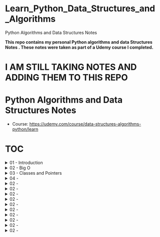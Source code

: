 # Learn_Python_Data_Structures_and_Algorithms
Python Algorithms and Data Structures Notes 

**This repo contains my personal Python algorithms and data Structures Notes . These notes were taken as part of a Udemy course I completed.**

# I AM STILL TAKING NOTES AND ADDING THEM TO THIS REPO

# Python Algorithms and Data Structures Notes 
* Course: https://udemy.com/course/data-structures-algorithms-python/learn

# TOC
<details>
  <summary>01 - Introduction</summary>
      <a href="#">Part 1</a>
      <ol>
          <li><a href="#">description</a></li>
      </ol>
</details>

<details>
  <summary>02 - Big O</summary>
      <a href="./02-Big O/01-Notes.md">Part 1</a>
      <ol>
          <li><a href="./02-Big O/01-Notes.md">description</a></li>
      </ol>
</details>

<details>
  <summary>03 - Classes and Pointers</summary>
      <a href="#">Part 1</a>
      <ol>
          <li><a href="#">description</a></li>
      </ol>
</details>

<details>
  <summary>04 - </summary>
      <a href="#">Part 1</a>
      <ol>
          <li><a href="#">description</a></li>
      </ol>
</details>

<details>
  <summary>02 - </summary>
      <a href="#">Part 1</a>
      <ol>
          <li><a href="#">description</a></li>
      </ol>
</details>

<details>
  <summary>02 - </summary>
      <a href="#">Part 1</a>
      <ol>
          <li><a href="#">description</a></li>
      </ol>
</details>

<details>
  <summary>02 - </summary>
      <a href="#">Part 1</a>
      <ol>
          <li><a href="#">description</a></li>
      </ol>
</details>

<details>
  <summary>02 - </summary>
      <a href="#">Part 1</a>
      <ol>
          <li><a href="#">description</a></li>
      </ol>
</details>

<details>
  <summary>02 - </summary>
      <a href="#">Part 1</a>
      <ol>
          <li><a href="#">description</a></li>
      </ol>
</details>

<details>
  <summary>02 - </summary>
      <a href="#">Part 1</a>
      <ol>
          <li><a href="#">description</a></li>
      </ol>
</details>

<details>
  <summary>02 - </summary>
      <a href="#">Part 1</a>
      <ol>
          <li><a href="#">description</a></li>
      </ol>
</details>

<details>
  <summary>02 - </summary>
      <a href="#">Part 1</a>
      <ol>
          <li><a href="#">description</a></li>
      </ol>
</details>

<details>
  <summary>02 - </summary>
      <a href="#">Part 1</a>
      <ol>
          <li><a href="#">description</a></li>
      </ol>
</details>

<details>
  <summary>02 - </summary>
      <a href="#">Part 1</a>
      <ol>
          <li><a href="#">description</a></li>
      </ol>
</details>

<!---
<details>
  <summary>TITLE</summary>
      <a href="#">desc</a>
</details>

<ol>
  <li><a href="#">desc</a></li>
</ol>

<details>
  <summary>03 - Title</summary>
      <a href="#">Part 1</a>
      <ol>
          <li><a href="#">desc</a></li>
      </ol>
</details>
--->
